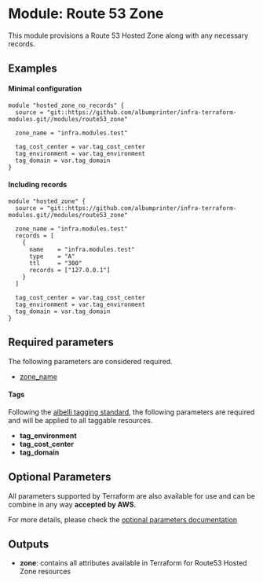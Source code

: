 # Module: Route 53 Zone

This module provisions a Route 53 Hosted Zone along with any necessary records.

## Examples 

#### Minimal configuration
```
module "hosted_zone_no_records" {
  source = "git::https://github.com/albumprinter/infra-terraform-modules.git//modules/route53_zone"

  zone_name = "infra.modules.test"

  tag_cost_center = var.tag_cost_center
  tag_environment = var.tag_environment
  tag_domain = var.tag_domain
}
```

#### Including records
```
module "hosted_zone" {
  source = "git::https://github.com/albumprinter/infra-terraform-modules.git//modules/route53_zone"

  zone_name = "infra.modules.test"
  records = [
    {
      name    = "infra.modules.test"
      type    = "A"
      ttl     = "300"
      records = ["127.0.0.1"]   
    }
  ]

  tag_cost_center = var.tag_cost_center
  tag_environment = var.tag_environment
  tag_domain = var.tag_domain
}
```

## Required parameters

The following parameters are considered required.

* [zone_name](https://www.terraform.io/docs/providers/aws/r/route53_zone.html#name)

#### Tags
Following the [albelli tagging standard](https://wiki.albelli.net/wiki/Albelli_AWS_Tagging_standards), the following parameters are required and will be applied to all taggable resources.

* **tag_environment**
* **tag_cost_center**
* **tag_domain**

## Optional Parameters

All parameters supported by Terraform are also available for use and can be combine in any way **accepted by AWS**.

For more details, please check the [optional parameters documentation](docs/optional_parameters.md)

## Outputs

* **zone**: contains all attributes available in Terraform for Route53 Hosted Zone resources